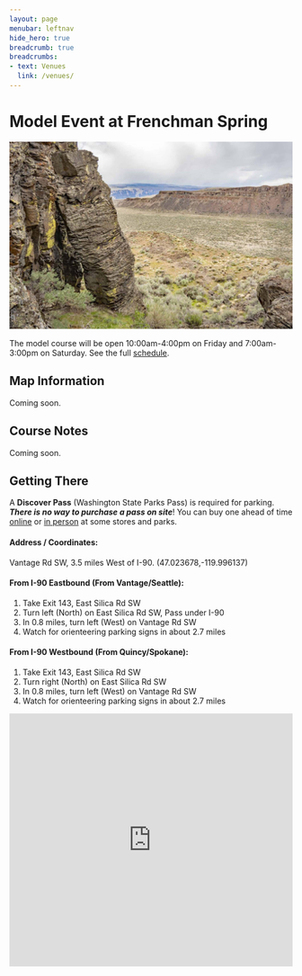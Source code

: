 ```yaml
---
layout: page
menubar: leftnav
hide_hero: true
breadcrumb: true
breadcrumbs:
- text: Venues
  link: /venues/
---
```


# Model Event at Frenchman Spring

![Frenchman Spring](/assets/img/FrenchmanSpring300.jpg)

The model course will be open 10:00am-4:00pm on Friday and 7:00am-3:00pm on Saturday. See the full [schedule](/schedule).

## Map Information

Coming soon.

## Course Notes

Coming soon.

## Getting There

<div class="notification is-warning">
A <strong>Discover Pass</strong> (Washington State Parks Pass) is required for parking. <strong><i>There is no way to purchase a pass on site</i></strong>! You can buy one ahead of time <a href="https://store.discoverpass.wa.gov/" target="_blank">online</a> or <a href="https://www.discoverpass.wa.gov/133/Where-to-Buy" target="_blank">in person</a> at some stores and parks.
</div>

#### Address / Coordinates: 
Vantage Rd SW, 3.5 miles West of I-90. (47.023678,-119.996137)

#### From I-90 Eastbound (From Vantage/Seattle):
1. Take Exit 143, East Silica Rd SW
1. Turn left (North) on East Silica Rd SW, Pass under I-90
1. In 0.8 miles, turn left (West) on Vantage Rd SW
1. Watch for orienteering parking signs in about 2.7 miles

#### From I-90 Westbound (From Quincy/Spokane):
1. Take Exit 143, East Silica Rd SW
1. Turn right (North) on East Silica Rd SW
1. In 0.8 miles, turn left (West) on Vantage Rd SW
1. Watch for orienteering parking signs in about 2.7 miles

<iframe src="https://www.google.com/maps/embed?pb=!1m17!1m12!1m3!1d2719.8872111365467!2d-119.9921399!3d47.022818900000004!2m3!1f0!2f0!3f0!3m2!1i1024!2i768!4f13.1!3m2!1m1!2zNDfCsDAxJzIyLjIiTiAxMTnCsDU5JzMxLjciVw!5e0!3m2!1sen!2sus!4v1703306659301!5m2!1sen!2sus" width="100%" height="450" style="border:0;" allowfullscreen="" loading="lazy" referrerpolicy="no-referrer-when-downgrade"></iframe>
